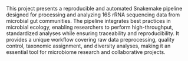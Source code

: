 This project presents a reproducible and automated Snakemake pipeline designed for processing and analyzing 16S rRNA sequencing data from microbial gut communities. The pipeline integrates best practices in microbial ecology, enabling researchers to perform high-throughput, standardized analyses while ensuring traceability and reproducibility. It provides a unique workflow covering raw data preprocessing, quality control, taxonomic assignment, and diversity analyses, making it an essential tool for microbiome research and collaborative projects.
